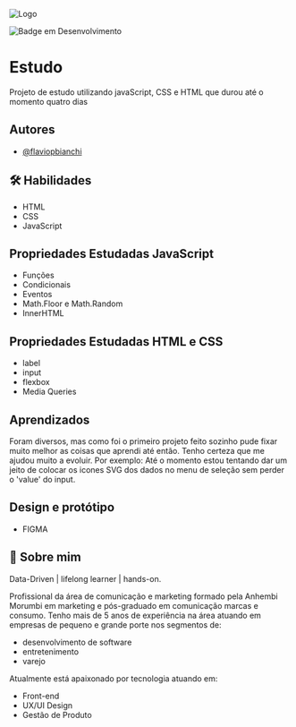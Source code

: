 ![Logo](https://mir-s3-cdn-cf.behance.net/project_modules/fs/0d75ac165355807.6406317621389.png)

![Badge em Desenvolvimento](http://img.shields.io/static/v1?label=STATUS&message=EM%20DESENVOLVIMENTO&color=GREEN&style=for-the-badge)

# Estudo 

Projeto de estudo utilizando javaScript, CSS e HTML que durou até o momento quatro dias


## Autores

- [@flaviopbianchi](https://www.github.com/flaviopbianchi)


## 🛠 Habilidades
- HTML
- CSS
- JavaScript


## Propriedades Estudadas JavaScript

- Funções
- Condicionais
- Eventos
- Math.Floor e Math.Random
- InnerHTML

## Propriedades Estudadas HTML e CSS

- label
- input
- flexbox
- Media Queries

## Aprendizados

Foram diversos, mas como foi o primeiro projeto feito sozinho pude fixar muito melhor
as coisas que aprendi até então. Tenho certeza que me ajudou muito a evoluir.
Por exemplo: Até o momento estou tentando dar um jeito de colocar os icones SVG dos dados no menu
de seleção sem perder o 'value' do input.

## Design e protótipo

- FIGMA

## 🚀 Sobre mim
Data-Driven | lifelong learner | hands-on.

Profissional da área de comunicação e marketing formado pela Anhembi Morumbi em marketing e pós-graduado em comunicação marcas e consumo. 
Tenho mais de 5 anos de experiência na área atuando em empresas de pequeno e grande porte nos segmentos de: 
- desenvolvimento de software 
- entretenimento
- varejo 

Atualmente está apaixonado por tecnologia atuando em: 
- Front-end
- UX/UI Design
- Gestão de Produto
